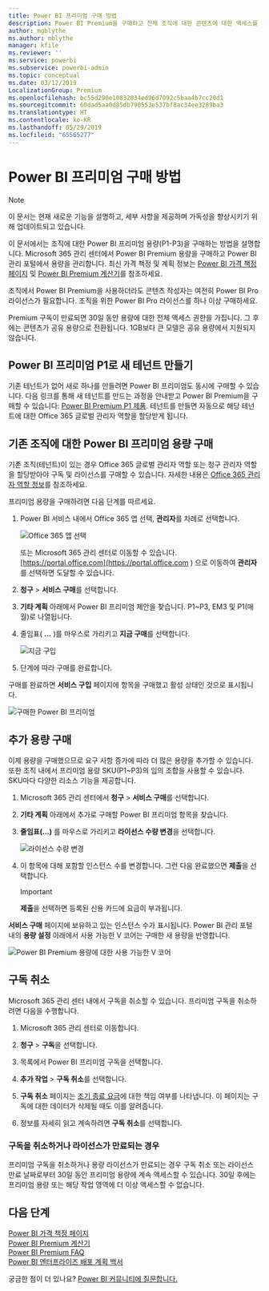 ```yaml
---
title: Power BI 프리미엄 구매 방법
description: Power BI Premium을 구매하고 전체 조직에 대한 콘텐츠에 대한 액세스를 활성화할 수 있는 방법을 알아봅니다.
author: mgblythe
ms.author: mblythe
manager: kfile
ms.reviewer: ''
ms.service: powerbi
ms.subservice: powerbi-admin
ms.topic: conceptual
ms.date: 03/12/2019
LocalizationGroup: Premium
ms.openlocfilehash: bc55d290e10832034ed96d7092c5baa4b7cc20d1
ms.sourcegitcommit: 60dad5aa0d85db790553e537bf8ac34ee3289ba3
ms.translationtype: HT
ms.contentlocale: ko-KR
ms.lasthandoff: 05/29/2019
ms.locfileid: "65565277"
---
```

# <a name="how-to-purchase-power-bi-premium"></a>Power BI 프리미엄 구매 방법

> [!NOTE]
> 이 문서는 현재 새로운 기능을 설명하고, 세부 사항을 제공하며 가독성을 향상시키기 위해 업데이트되고 있습니다. 

이 문서에서는 조직에 대한 Power BI 프리미엄 용량(P1-P3)을 구매하는 방법을 설명합니다. Microsoft 365 관리 센터에서 Power BI Premium 용량을 구매하고 Power BI 관리 포털에서 용량을 관리합니다. 최신 가격 책정 및 계획 정보는 [Power BI 가격 책정 페이지](https://powerbi.microsoft.com/pricing/) 및 [Power BI Premium 계산기](https://powerbi.microsoft.com/calculator/)를 참조하세요.

조직에서 Power BI Premium을 사용하더라도 콘텐츠 작성자는 여전히 Power BI Pro 라이선스가 필요합니다. 조직을 위한 Power BI Pro 라이선스를 하나 이상 구매하세요.

Premium 구독이 만료되면 30일 동안 용량에 대한 전체 액세스 권한을 가집니다. 그 후에는 콘텐츠가 공유 용량으로 전환됩니다. 1GB보다 큰 모델은 공유 용량에서 지원되지 않습니다.

## <a name="create-a-new-tenant-with-power-bi-premium-p1"></a>Power BI 프리미엄 P1로 새 테넌트 만들기

기존 테넌트가 없어 새로 하나를 만들려면 Power BI 프리미엄도 동시에 구매할 수 있습니다. 다음 링크를 통해 새 테넌트를 만드는 과정을 안내받고 Power BI Premium을 구매할 수 있습니다: [Power BI Premium P1 제품](https://signup.microsoft.com/Signup?OfferId=b3ec5615-cc11-48de-967d-8d79f7cb0af1). 테넌트를 만들면 자동으로 해당 테넌트에 대한 Office 365 글로벌 관리자 역할을 할당받게 됩니다.

## <a name="purchase-a-power-bi-premium-capacity-for-an-existing-organization"></a>기존 조직에 대한 Power BI 프리미엄 용량 구매

기존 조직(테넌트)이 있는 경우 Office 365 글로벌 관리자 역할 또는 청구 관리자 역할을 할당받아야 구독 및 라이선스를 구매할 수 있습니다. 자세한 내용은 [Office 365 관리자 역할 정보](https://support.office.com/article/About-Office-365-admin-roles-da585eea-f576-4f55-a1e0-87090b6aaa9d)를 참조하세요.

프리미엄 용량을 구매하려면 다음 단계를 따르세요.

1. Power BI 서비스 내에서 Office 365 앱 선택, **관리자**를 차례로 선택합니다.

    ![Office 365 앱 선택](media/service-admin-premium-purchase/o365-app-picker.png)

    또는 Microsoft 365 관리 센터로 이동할 수 있습니다. [https://portal.office.com](https://portal.office.com ) 으로 이동하여 **관리자**를 선택하면 도달할 수 있습니다.

1. **청구** > **서비스 구매**를 선택합니다.

1. **기타 계획** 아래에서 Power BI 프리미엄 제안을 찾습니다. P1~P3, EM3 및 P1(매월)로 나열됩니다.

1. 줄임표( **...** )를 마우스로 가리키고 **지금 구매**를 선택합니다.

    ![지금 구입](media/service-admin-premium-purchase/premium-purchase.png)

1. 단계에 따라 구매를 완료합니다.

구매를 완료하면 **서비스 구입** 페이지에 항목을 구매했고 활성 상태인 것으로 표시됩니다.

![구매한 Power BI 프리미엄](media/service-admin-premium-purchase/premium-purchased.png)

## <a name="purchase-additional-capacities"></a>추가 용량 구매

이제 용량을 구매했으므로 요구 사항 증가에 따라 더 많은 용량을 추가할 수 있습니다. 또한 조직 내에서 프리미엄 용량 SKU(P1~P3)의 임의 조합을 사용할 수 있습니다. SKU마다 다양한 리소스 기능을 제공합니다.

1. Microsoft 365 관리 센터에서 **청구** > **서비스 구매**를 선택합니다.

1. **기타 계획** 아래에서 추가로 구매할 Power BI 프리미엄 항목을 찾습니다.

1. **줄임표(...)** 를 마우스로 가리키고 **라이선스 수량 변경**을 선택합니다.

    ![라이선스 수량 변경](media/service-admin-premium-purchase/premium-purchase-more.png)

1. 이 항목에 대해 포함할 인스턴스 수를 변경합니다. 그런 다음 완료했으면 **제출**을 선택합니다.

   > [!IMPORTANT]
   > **제출**을 선택하면 등록된 신용 카드에 요금이 부과됩니다.

**서비스 구매** 페이지에 보유하고 있는 인스턴스 수가 표시됩니다. Power BI 관리 포털 내의 **용량 설정** 아래에서 사용 가능한 V 코어는 구매한 새 용량을 반영합니다.

![Power BI Premium 용량에 대한 사용 가능한 V 코어](media/service-admin-premium-purchase/premium-capacities.png)

## <a name="cancel-your-subscription"></a>구독 취소

Microsoft 365 관리 센터 내에서 구독을 취소할 수 있습니다. 프리미엄 구독을 취소하려면 다음을 수행합니다.

1. Microsoft 365 관리 센터로 이동합니다.

1. **청구** > **구독**을 선택합니다.

1. 목록에서 Power BI 프리미엄 구독을 선택합니다.

1. **추가 작업** > **구독 취소**를 선택합니다.

1. **구독 취소** 페이지는 [조기 종료 요금](https://support.office.com/article/early-termination-fees-6487d4de-401a-466f-8bc3-c0beb5cc40d3)에 대한 책임 여부를 나타냅니다. 이 페이지는 구독에 대한 데이터가 삭제될 때도 이를 알려줍니다.

1. 정보를 자세히 읽고 계속하려면 **구독 취소**를 선택합니다.

### <a name="when-canceling-or-your-license-expires"></a>구독을 취소하거나 라이선스가 만료되는 경우

프리미엄 구독을 취소하거나 용량 라이선스가 만료되는 경우 구독 취소 또는 라이선스 만료 날짜로부터 30일 동안 프리미엄 용량에 계속 액세스할 수 있습니다. 30일 후에는 프리미엄 용량 또는 해당 작업 영역에 더 이상 액세스할 수 없습니다.

## <a name="next-steps"></a>다음 단계

[Power BI 가격 책정 페이지](https://powerbi.microsoft.com/pricing/)   
[Power BI Premium 계산기](https://powerbi.microsoft.com/calculator/)   
[Power BI Premium FAQ](service-premium-faq.md)   
[Power BI 엔터프라이즈 배포 계획 백서](https://aka.ms/pbienterprisedeploy)

궁금한 점이 더 있나요? [Power BI 커뮤니티에 질문합니다.](http://community.powerbi.com/)